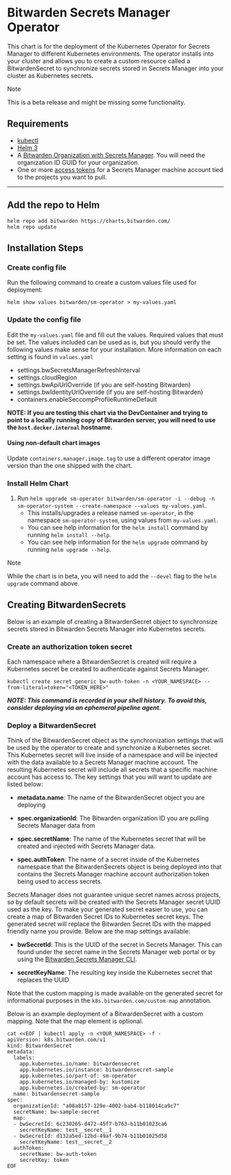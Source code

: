 # Bitwarden Secrets Manager Operator

This chart is for the deployment of the Kubernetes Operator for Secrets Manager to different Kubernetes environments.  The operator installs into your cluster and allows you to create a custom resource called a BitwardenSecret to synchronize secrets stored in Secrets Manager into your cluster as Kubernetes secrets.

> [!NOTE]  
> This is a beta release and might be missing some functionality.

## Requirements

- [kubectl](https://kubernetes.io/docs/tasks/tools/)
- [Helm 3](https://v3.helm.sh/docs/intro/install/)
- A [Bitwarden Organization with Secrets Manager](https://bitwarden.com/help/sign-up-for-secrets-manager/).  You will need the organization ID GUID for your organization.
- One or more [access tokens](https://bitwarden.com/help/access-tokens/) for a Secrets Manager machine account tied to the projects you want to pull.

---

## Add the repo to Helm

```shell
helm repo add bitwarden https://charts.bitwarden.com/
helm repo update
```

## Installation Steps

### Create config file

Run the following command to create a custom values file used for deployment:

```shell
helm show values bitwarden/sm-operator > my-values.yaml
```

### Update the config file

Edit the `my-values.yaml` file and fill out the values. Required values that must be set.  The values included can be used as is, but you should verify the following values make sense for your installation.  More information on each setting is found in `values.yaml`

- settings.bwSecretsManagerRefreshInterval
- settings.cloudRegion
- settings.bwApiUrlOverride (if you are self-hosting Bitwarden)
- settings.bwIdentityUrlOverride (if you are self-hosting Bitwarden)
- containers.enableSeccompProfileRuntimeDefault

__NOTE: If you are testing this chart via the DevContainer and trying to point to a locally running copy of Bitwarden server, you will need to use the `host.docker.internal` hostname.__

#### Using non-default chart images

Update `containers.manager.image.tag` to use a different operator image version than the one shipped with the chart.

### Install Helm Chart

1. Run `helm upgrade sm-operator bitwarden/sm-operator -i --debug -n sm-operator-system --create-namespace --values my-values.yaml`.
    - This installs/upgrades a release named `sm-operator`, in the namespace `sm-operator-system`, using values from `my-values.yaml`.
    - You can see help information for the `helm install` command by running `helm install --help`.
    - You can see help information for the `helm upgrade` command by running `helm upgrade --help`.

> [!NOTE]
> While the chart is in beta, you will need to add the `--devel` flag to the `helm upgrade` command above.

## Creating BitwardenSecrets

Below is an example of creating a BitwardenSecret object to synchronsize secrets stored in Bitwarden Secrets Manager into Kubernetes secrets.

### Create an authorization token secret

Each namespace where a BitwardenSecret is created will require a Kubernetes secret be created to authenticate against Secrets Manager.

```shell
kubectl create secret generic bw-auth-token -n <YOUR_NAMESPACE> --from-literal=token="<TOKEN_HERE>"
```

__*NOTE: This command is recorded in your shell history. To avoid this, consider deploying via an ephemeral pipeline agent.*__

### Deploy a BitwardenSecret

Think of the BitwardenSecret object as the synchronization settings that will be used by the operator to create and synchronize a Kubernetes secret. This Kubernetes secret will live inside of a namespace and will be injected with the data available to a Secrets Manager machine account. The resulting Kubernetes secret will include all secrets that a specific machine account has access to. The key settings that you will want to update are listed below:

- __metadata.name__: The name of the BitwardenSecret object you are deploying

- __spec.organizationId__: The Bitwarden organization ID you are pulling Secrets Manager data from

- __spec.secretName__: The name of the Kubernetes secret that will be created and injected with Secrets Manager data.

- __spec.authToken__: The name of a secret inside of the Kubernetes namespace that the BitwardenSecrets object is being deployed into that contains the Secrets Manager machine account authorization token being used to access secrets.

Secrets Manager does not guarantee unique secret names across projects, so by default secrets will be created with the Secrets Manager secret UUID used as the key.  To make your generated secret easier to use, you can create a map of Bitwarden Secret IDs to Kubernetes secret keys.  The generated secret will replace the Bitwarden Secret IDs with the mapped friendly name you provide.  Below are the map settings available:

- __bwSecretId__: This is the UUID of the secret in Secrets Manager.  This can found under the secret name in the Secrets Manager web portal or by using the [Bitwarden Secrets Manager CLI](https://github.com/bitwarden/sdk/releases).

- __secretKeyName__: The resulting key inside the Kubernetes secret that replaces the UUID

Note that the custom mapping is made available on the generated secret for informational purposes in the `k8s.bitwarden.com/custom-map` annotation.

Below is an example deployment of a BitwardenSecret with a custom mapping.  Note that the map element is optional.

```shell
cat <<EOF | kubectl apply -n <YOUR_NAMESPACE> -f -
apiVersion: k8s.bitwarden.com/v1
kind: BitwardenSecret
metadata:
  labels:
    app.kubernetes.io/name: bitwardensecret
    app.kubernetes.io/instance: bitwardensecret-sample
    app.kubernetes.io/part-of: sm-operator
    app.kubernetes.io/managed-by: kustomize
    app.kubernetes.io/created-by: sm-operator
  name: bitwardensecret-sample
spec:
  organizationId: "a08a8157-129e-4002-bab4-b118014ca9c7"
  secretName: bw-sample-secret
  map:
  - bwSecretId: 6c230265-d472-45f7-b763-b11b01023ca6
    secretKeyName: test__secret__1
  - bwSecretId: d132a5ed-12bd-49af-9b74-b11b01025d58
    secretKeyName: test__secret__2
  authToken:
    secretName: bw-auth-token
    secretKey: token
EOF
```
